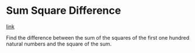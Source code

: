 # Sum Square Difference
[link](https://projecteuler.net/problem=6)

Find the difference between the sum of the squares of the first one hundred natural numbers and the square of the sum.